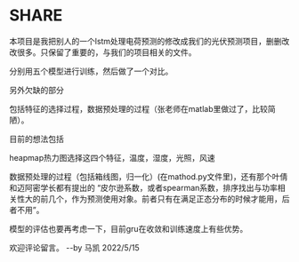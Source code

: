 # SHARE
本项目是我把别人的一个lstm处理电荷预测的修改成我们的光伏预测项目，删删改改很多。只保留了重要的，与我们的项目相关的文件。

分别用五个模型进行训练，然后做了一个对比。

另外欠缺的部分

包括特征的选择过程，数据预处理的过程（张老师在matlab里做过了，比较简陋）。

目前的想法包括

heapmap热力图选择这四个特征，温度，湿度，光照，风速

数据预处理的过程（包括箱线图，归一化）(在mathod.py文件里)，还有那个叶倩和迈阿密学长都有提出的
“皮尔逊系数，或者spearman系数，排序找出与功率相关性大的前几个，作为预测使用对象。前者只有在满足正态分布的时候才能用，后者不用”。

模型的评估也要再考虑一下，目前gru在收敛和训练速度上有些优势。

欢迎评论留言。
                         --by 马凯  2022/5/15
